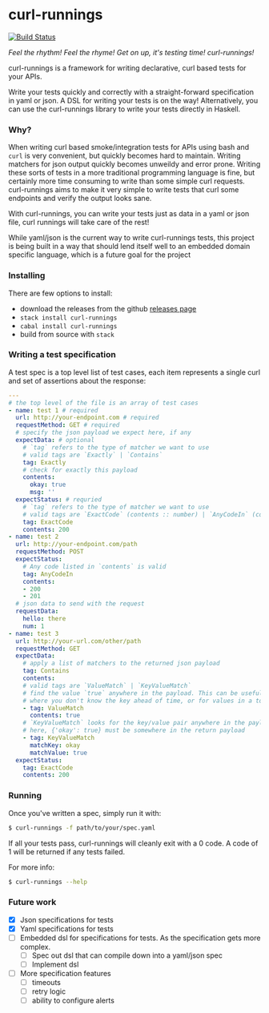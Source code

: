 # curl-runnings

[![Build Status](https://travis-ci.org/aviaviavi/curl-runnings.svg?branch=master)](https://travis-ci.org/aviaviavi/curl-runnings)

_Feel the rhythm! Feel the rhyme! Get on up, it's testing time! curl-runnings!_

curl-runnings is a framework for writing declarative, curl based tests for your APIs. 

Write your tests quickly and correctly with a straight-forward specification in
yaml or json. A DSL for writing your tests is on the way! Alternatively, you can
use the curl-runnings library to write your tests directly in Haskell.

### Why?

When writing curl based smoke/integration tests for APIs using bash and `curl`
is very convenient, but quickly becomes hard to maintain. Writing matchers for
json output quickly becomes unweildy and error prone. Writing these sorts of
tests in a more traditional programming language is fine, but certainly more
time consuming to write than some simple curl requests. curl-runnings aims to
make it very simple to write tests that curl some endpoints and verify the
output looks sane.

With curl-runnings, you can write your tests just as data in a yaml or json file,
curl runnings will take care of the rest!

While yaml/json is the current way to write curl-runnings tests, this project is
being built in a way that should lend itself well to an embedded domain specific
language, which is a future goal for the project

### Installing

There are few options to install:

- download the releases from the github [releases page](https://github.com/aviaviavi/curl-runnings/releases)
- `stack install curl-runnings`
- `cabal install curl-runnings`
- build from source with `stack`

### Writing a test specification

A test spec is a top level list of test cases, each item represents a single curl and set of assertions about the response:

```yaml
---
# the top level of the file is an array of test cases
- name: test 1 # required
  url: http://your-endpoint.com # required
  requestMethod: GET # required
  # specify the json payload we expect here, if any
  expectData: # optional
    # `tag` refers to the type of matcher we want to use
    # valid tags are `Exactly` | `Contains`
    tag: Exactly
    # check for exactly this payload
    contents:
      okay: true
      msg: ''
  expectStatus: # requried
    # `tag` refers to the type of matcher we want to use
    # valid tags are `ExactCode` (contents :: number) | `AnyCodeIn` (contents :: [number])
    tag: ExactCode
    contents: 200
- name: test 2
  url: http://your-endpoint.com/path
  requestMethod: POST
  expectStatus:
    # Any code listed in `contents` is valid
    tag: AnyCodeIn
    contents:
    - 200
    - 201
  # json data to send with the request
  requestData:
    hello: there
    num: 1
- name: test 3
  url: http://your-url.com/other/path
  requestMethod: GET
  expectData:
    # apply a list of matchers to the returned json payload
    tag: Contains
    contents:
    # valid tags are `ValueMatch` | `KeyValueMatch`
    # find the value `true` anywhere in the payload. This can be useful for matching against values 
    # where you don't know the key ahead of time, or for values in a top level array.
    - tag: ValueMatch
      contents: true
    # `KeyValueMatch` looks for the key/value pair anywhere in the payload
    # here, {'okay': true} must be somewhere in the return payload
    - tag: KeyValueMatch
      matchKey: okay
      matchValue: true
  expectStatus:
    tag: ExactCode
    contents: 200
```

### Running

Once you've written a spec, simply run it with:

```bash
$ curl-runnings -f path/to/your/spec.yaml
```

If all your tests pass, curl-runnings will cleanly exit with a 0 code. A code of
1 will be returned if any tests failed.

For more info:

```bash
$ curl-runnings --help
```

### Future work

- [x] Json specifications for tests
- [x] Yaml specifications for tests
- [ ] Embedded dsl for specifications for tests. As the specification gets more complex.
  - [ ] Spec out dsl that can compile down into a yaml/json spec
  - [ ] Implement dsl
- [ ] More specification features
  - [ ] timeouts
  - [ ] retry logic
  - [ ] ability to configure alerts
